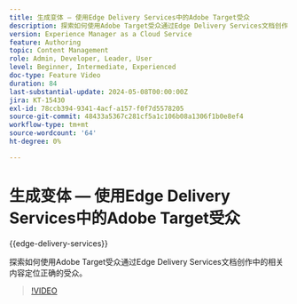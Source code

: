 ```yaml
---
title: 生成变体 — 使用Edge Delivery Services中的Adobe Target受众
description: 探索如何使用Adobe Target受众通过Edge Delivery Services文档创作中的相关内容定位正确的受众。
version: Experience Manager as a Cloud Service
feature: Authoring
topic: Content Management
role: Admin, Developer, Leader, User
level: Beginner, Intermediate, Experienced
doc-type: Feature Video
duration: 84
last-substantial-update: 2024-05-08T00:00:00Z
jira: KT-15430
exl-id: 78ccb394-9341-4acf-a157-f0f7d5578205
source-git-commit: 48433a5367c281cf5a1c106b08a1306f1b0e8ef4
workflow-type: tm+mt
source-wordcount: '64'
ht-degree: 0%

---
```


# 生成变体 — 使用Edge Delivery Services中的Adobe Target受众

{{edge-delivery-services}}

探索如何使用Adobe Target受众通过Edge Delivery Services文档创作中的相关内容定位正确的受众。

>[!VIDEO](https://video.tv.adobe.com/v/3437765/?learn=on&captions=chi_hans)

